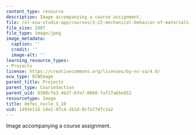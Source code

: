 ```yaml
---
content_type: resource
description: Image accompanying a course assignment.
file: /ol-ocw-studio-app/courses/3-22-mechanical-behavior-of-materials-spring-2008/1493e11b14a197c41b1d8cfa774fc1a2_defec_nucle_3_10.jpg
file_size: 2407
file_type: image/jpeg
image_metadata:
  caption: ''
  credit: ''
  image-alt: ''
learning_resource_types:
- Projects
license: https://creativecommons.org/licenses/by-nc-sa/4.0/
ocw_type: OCWImage
parent_title: Projects
parent_type: CourseSection
parent_uid: 8388cfe3-4b2f-b7e7-0060-faf27a65e652
resourcetype: Image
title: defec_nucle_3_10
uid: 1493e11b-14a1-97c4-1b1d-8cfa774fc1a2
---
```

Image accompanying a course assignment.